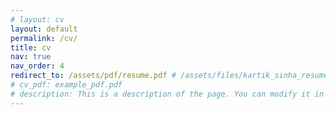 ```yaml
---
# layout: cv
layout: default
permalink: /cv/
title: cv
nav: true
nav_order: 4
redirect_to: /assets/pdf/resume.pdf # /assets/files/kartik_sinha_resume.pdf
# cv_pdf: example_pdf.pdf
# description: This is a description of the page. You can modify it in 'pages/_cv.md'. You can also change or remove the top pdf download button.
---
```

